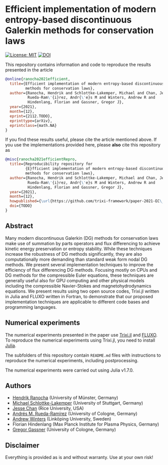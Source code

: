 # Efficient implementation of modern entropy-based discontinuous Galerkin methods for conservation laws

[![License: MIT](https://img.shields.io/badge/License-MIT-success.svg)](https://opensource.org/licenses/MIT)
[![DOI](https://zenodo.org/badge/DOI/TODO.svg)](https://doi.org/TODO)

This repository contains information and code to reproduce the results presented in the
article
```bibtex
@online{ranocha2021efficient,
  title={Efficient implementation of modern entropy-based discontinuous {G}alerkin
         methods for conservation laws},
  author={Ranocha, Hendrik and Schlottke-Lakemper, Michael and Chan, Jesse and
          Rueda-Ram\'{i}rez, Andr{\'e}s M and Winters, Andrew R and
          Hindenlang, Florian and Gassner, Gregor J},
  year={2021},
  month={12},
  eprint={2112.TODO},
  eprinttype={arXiv},
  eprintclass={math.NA}
}
```

If you find these results useful, please cite the article mentioned above. If you
use the implementations provided here, please **also** cite this repository as
```bibtex
@misc{ranocha2021efficientRepro,
  title={Reproducibility repository for
         {E}fficient implementation of modern entropy-based discontinuous {G}alerkin
         methods for conservation laws},
  author={Ranocha, Hendrik and Schlottke-Lakemper, Michael and Chan, Jesse and
          Rueda-Ram\'{i}rez, Andr{\'e}s M and Winters, Andrew R and
          Hindenlang, Florian and Gassner, Gregor J},
  year={2021},
  month={12},
  howpublished={\url{https://github.com/trixi-framework/paper-2021-EC\_performance}},
  doi={TODO}
}
```


## Abstract

Many modern discontinuous Galerkin (DG) methods for conservation laws make use
of summation by parts operators and flux differencing to achieve kinetic energy
preservation or entropy stability. While these techniques increase the robustness
of DG methods significantly, they are also computationally more demanding than
standard weak form nodal DG methods. We present several implementation techniques
to improve the efficiency of flux differencing DG methods. Focusing mostly on CPUs
and DG methods for the compressible Euler equations,
these techniques are generally useful also for GPU computing and other physical
models including the compressible Navier-Stokes and magnetohydrodynamics equations.
We present results using two open source codes, Trixi.jl written in Julia and
FLUXO written in Fortran, to demonstrate that our proposed implementation
techniques are applicable to different code bases and programming languages.


## Numerical experiments

The numerical experiments presented in the paper use [Trixi.jl](https://github.com/trixi-framework/Trixi.jl)
and [FLUXO](https://gitlab.com/project-fluxo/fluxo).
To reproduce the numerical experiments using Trixi.jl, you need to install
[Julia](https://julialang.org/).

The subfolders of this repository contain `README.md` files with instructions
to reproduce the numerical experiments, including postprocessing.

The numerical experiments were carried out using Julia v1.7.0.


## Authors

- [Hendrik Ranocha](https://ranocha.de) (University of Münster, Germany)
- [Michael Schlottke-Lakemper](https://lakemper.eu) (University of Stuttgart, Germany)
- [Jesse Chan](https://jlchan.github.io) (Rice University, USA)
- [Andrés M. Rueda-Ramírez](https://www.mi.uni-koeln.de/NumSim/dr-andres-rueda-ramirez) (University of Cologne, Germany)
- [Andrew Winters](https://liu.se/en/employee/andwi94) (Linköping University, Sweden)
- Florian Hindenlang (Max Planck Institute for Plasma Physics, Germany)
- [Gregor Gassner](https://www.mi.uni-koeln.de/NumSim/gregor-gassner) (University of Cologne, Germany)


## Disclaimer

Everything is provided as is and without warranty. Use at your own risk!
